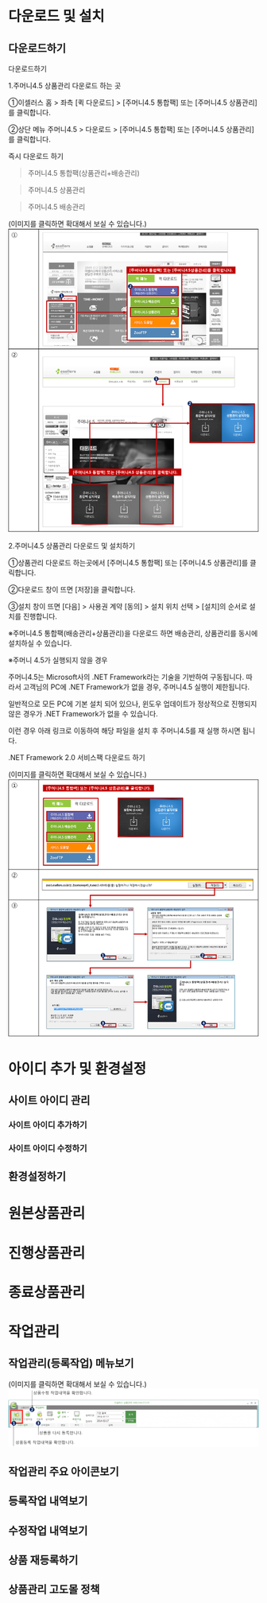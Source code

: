 <!-- TITLE: 주머니 4 5 상품관리 -->

# 다운로드 및 설치
## 다운로드하기

다운로드하기
 

1.주머니4.5 상품관리 다운로드 하는 곳

①이셀러스 홈 > 좌측 [퀵 다운로드] > [주머니4.5 통합팩] 또는 [주머니4.5 상품관리]를 클릭합니다.

②상단 메뉴 주머니4.5 > 다운로드 > [주머니4.5 통합팩] 또는 [주머니4.5 상품관리]를 클릭합니다.

 

즉시 다운로드 하기

>  주머니4.5 통합팩(상품관리+배송관리)

>  주머니4.5 상품관리

>  주머니4.5 배송관리

 

 (이미지를 클릭하면 확대해서 보실 수 있습니다.)
![001](/uploads/001.png "001")

2.주머니4.5 상품관리 다운로드 및 설치하기

①상품관리 다운로드 하는곳에서 [주머니4.5 통합팩] 또는 [주머니4.5 상품관리]를 클릭합니다.

②다운로드 창이 뜨면 [저장]을 클릭합니다.

③설치 창이 뜨면 [다음] > 사용권 계약 [동의] > 설치 위치 선택 > [설치]의 순서로 설치를 진행합니다.

 

※주머니4.5 통합팩(배송관리+상품관리)을 다운로드 하면 배송관리, 상품관리를 동시에 설치하실 수 있습니다.

※주머니 4.5가 실행되지 않을 경우

주머니4.5는 Microsoft사의 .NET Framework라는 기술을 기반하여 구동됩니다. 따라서 고객님의 PC에 .NET Framework가 없을 경우, 주머니4.5 실행이 제한됩니다.

일반적으로 모든 PC에 기본 설치 되어 있으나, 윈도우 업데이트가 정상적으로 진행되지 않은 경우가 .NET Framework가 없을 수 있습니다.

이런 경우 아래 링크로 이동하여 해당 파일을 설치 후 주머니4.5를 재 실행 하시면 됩니다.

.NET Framework 2.0 서비스팩 다운로드 하기


 

 (이미지를 클릭하면 확대해서 보실 수 있습니다.)
![031 상품관리 다운로드하기](/uploads/031-상품관리-다운로드하기.png "031 상품관리 다운로드하기")

# 아이디 추가 및 환경설정
## 사이트 아이디 관리
### 사이트 아이디 추가하기
### 사이트 아이디 수정하기
## 환경설정하기
# 원본상품관리
# 진행상품관리
# 종료상품관리
# 작업관리
## 작업관리(등록작업) 메뉴보기
(이미지를 클릭하면 확대해서 보실 수 있습니다.)
![026 작업관리등록작업 메뉴보기 1024 X 239](/uploads/026-작업관리등록작업-메뉴보기-1024-x-239.png "026 작업관리등록작업 메뉴보기 1024 X 239")
## 작업관리 주요 아이콘보기
## 등록작업 내역보기
## 수정작업 내역보기
## 상품 재등록하기
## 상품관리 고도몰 정책